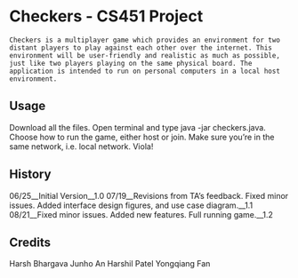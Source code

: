 # Checkers - CS451 Project

	Checkers is a multiplayer game which provides an environment for two distant players to play against each other over the internet. This environment will be user-friendly and realistic as much as possible, just like two players playing on the same physical board. The application is intended to run on personal computers in a local host environment.

## Usage

Download all the files.
Open terminal and type java -jar checkers.java.
Choose how to run the game, either host or join. Make sure you’re in the same network, i.e. local network.
Viola! 

## History

06/25__Initial Version__1.0
07/19__Revisions from TA’s feedback. Fixed minor issues. Added interface design figures, and use case diagram.__1.1
08/21__Fixed minor issues. Added new features. Full running game.__1.2

## Credits

Harsh Bhargava
Junho An
Harshil Patel
Yongqiang Fan
